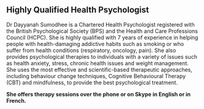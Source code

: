 ## Highly Qualified Health Psychologist

Dr Dayyanah Sumodhee is a Chartered Health Psychologist registered with the British Psychological Society (BPS) and the Health and Care Professions Council (HCPC). She is highly qualified with 7 years of experience in helping people with health-damaging addictive habits such as smoking or who suffer from health conditions (respiratory, oncology, pain). She also provides psychological therapies to individuals with a variety of issues such as health anxiety, stress, chronic health issues and weight management. She uses the most effective and scientific-based therapeutic approaches, including behaviour change techniques, Cognitive Behavioural Therapy (CBT) and mindfulness, to provide the best psychological treatment.


**She offers therapy sessions over the phone or on Skype in English or in French.**



